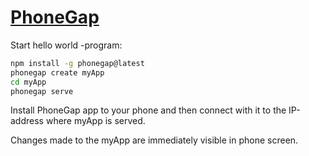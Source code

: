 # [PhoneGap](https://phonegap.com/)

Start hello world -program:
```sh
npm install -g phonegap@latest
phonegap create myApp
cd myApp
phonegap serve
```

Install PhoneGap app to your phone and then connect with it to the IP-address where myApp is served.

Changes made to the myApp are immediately visible in phone screen.
